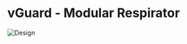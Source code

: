 # vGuard - Modular Respirator
![Design](https://raw.githubusercontent.com/hackorona/vGuard/master/assets/Respirator%20v10.jpg)
